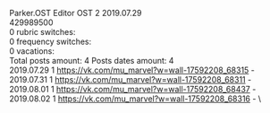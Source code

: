 Parker.OST	Editor OST 2 2019.07.29\
429989500\
0 rubric switches:\
0 frequency switches:\
0 vacations:\
Total posts amount: 4	Posts dates amount: 4\
2019.07.29 1 https://vk.com/mu_marvel?w=wall-17592208_68315 - \
2019.07.31 1 https://vk.com/mu_marvel?w=wall-17592208_68311 - \
2019.08.01 1 https://vk.com/mu_marvel?w=wall-17592208_68437 - \
2019.08.02 1 https://vk.com/mu_marvel?w=wall-17592208_68316 - \
